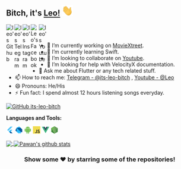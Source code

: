 ## Bitch, it's [Leo!](https://t.me/betalinktobot) <img src="https://raw.githubusercontent.com/ABSphreak/ABSphreak/master/gifs/Hi.gif" width="30px">





</a>
<a href="https://github.com/its-leo-bitch">
  <img align="left" alt="leo's Github" width="22px" src="https://cdn.jsdelivr.net/npm/simple-icons@v3/icons/github.svg" />
</a>
<a href="https://t.me/WONKRU_HERE">
  <img align="left" alt="leo's Telegram" width="22px" src="https://cdn.jsdelivr.net/npm/simple-icons@v3/icons/telegram.svg" />
</a>
<a href="https://instagram.com/leo_Parmigiana/">
  <img align="left" alt="leo's Instagram" width="22px" src="https://cdn.jsdelivr.net/npm/simple-icons@v3/icons/instagram.svg" />
</a>
<a href="https://www.facebook.com/leo_parmigiana/">
  <img align="left" alt="Leo's Facebook" width="22px" src="https://cdn.jsdelivr.net/npm/simple-icons@v3/icons/facebook.svg" />
</a>
<a href="https://www.youtube.com/leo_Parmigiana/">
  <img align="left" alt="leo's Youtube" width="22px" src="https://cdn.jsdelivr.net/npm/simple-icons@v3/icons/youtube.svg" />
</a>

<br/>
<br/>



- 🔭 I’m currently working on [MovieXtreet](https://t.me/MovieXtreet).
- 🌱 I’m currently learning Swift.
- 👯 I’m looking to collaborate on [Youtube](https://youtube.com/leo_parmigiana).
- 🤔 I’m looking for help with VelocityX documentation.
- 💬 Ask me about Flutter or any tech related stuff.
- 📫 How to reach me: [Telegram - @its-leo-bitch](https://t.me/WONKRU_HERE) , [Youtube - @Leo](https://youtube.com/leo_Parmigiana_here)
- 😄 Pronouns: He/His
- ⚡ Fun fact: I spend almost 12 hours listening songs everyday.


[![GitHub its-leo-bitch](https://img.shields.io/github/followers/its-leo-bitch?label=follow&style=social)](https://github.com/its-leo-bitch)


**Languages and Tools:**  

<code><img height="20" src="https://raw.githubusercontent.com/github/explore/80688e429a7d4ef2fca1e82350fe8e3517d3494d/topics/flutter/flutter.png"></code>
<code><img height="20" src="https://raw.githubusercontent.com/github/explore/80688e429a7d4ef2fca1e82350fe8e3517d3494d/topics/dart/dart.png"></code>
<code><img height="20" src="https://raw.githubusercontent.com/github/explore/80688e429a7d4ef2fca1e82350fe8e3517d3494d/topics/android/android.png"></code>
<code><img height="20" src="https://raw.githubusercontent.com/github/explore/80688e429a7d4ef2fca1e82350fe8e3517d3494d/topics/javascript/javascript.png"></code>
<code><img height="20" src="https://raw.githubusercontent.com/github/explore/80688e429a7d4ef2fca1e82350fe8e3517d3494d/topics/vue/vue.png"></code>
<code><img height="20" src="https://raw.githubusercontent.com/github/explore/80688e429a7d4ef2fca1e82350fe8e3517d3494d/topics/nodejs/nodejs.png"></code>    

<a href="https://github.com/its-leo-bitch">
  <img align="center" src="https://github-readme-stats.vercel.app/api/top-langs/?username=its-leo-bitch&theme=dark&hide_langs_below=1" />
</a>
<a href="https://github.com/its-leo-bitch">
 <img align="center" src="https://github-readme-stats.vercel.app/api?username=its-leo-bitch&show_icons=true&theme=dark&line_height=27" alt="Pawan's github stats"/>
</a>


<div align="center">

### Show some ❤️ by starring some of the repositories!

</div>

